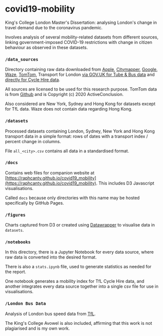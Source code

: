 # covid19-mobility
King's College London Master's Dissertation: analysing London's change in travel demand due to the coronavirus pandemic.

Involves analysis of several mobility-related datasets from different sources, linking government-imposed COVID-19 restrictions with change in citizen behaviour as observed in these datasets.

### `/data_sources`
Directory containing raw data downloaded from [Apple](https://covid19.apple.com/mobility), [Citymapper](https://citymapper.com/cmi), [Google](https://www.google.com/covid19/mobility/), [Waze](https://www.waze.com/covid19), [TomTom](https://www.tomtom.com/en_gb/traffic-index/london-traffic/), Transport for London [via GOV.UK for Tube & Bus data](https://www.gov.uk/government/statistics/transport-use-during-the-coronavirus-covid-19-pandemic) and [directly for Cycle Hire data](https://cycling.data.tfl.gov.uk).

All sources are licensed to be used for this research purpose. TomTom data is from [Github](https://github.com/ActiveConclusion/COVID19_mobility) and is Copyright (c) 2020 ActiveConclusion.

Also considered are New York, Sydney and Hong Kong for datasets except for TfL data. Waze does not contain data regarding Hong Kong.

### `/datasets`
Processed datasets containing London, Sydney, New York and Hong Kong transport data in a simple format: rows of dates with a transport index / percent change in columns.

File `all_<city>.csv` contains all data in a standardised format.

### `/docs`
Contains web files for companion website at [https://raphcanty.github.io/covid19_mobility](https://raphcanty.github.io/covid19_mobility). This includes D3 Javascript visualisations.

Called `docs` because only directories with this name may be hosted specifically by GitHub Pages.

### `/figures`
Charts captured from D3 or created using [Datawrapper](https://datawrapper.de) to visualise data in `datasets`.

### `/notebooks`
In this directory, there is a Jupyter Notebook for every data source, where raw data is converted into the desired format.

There is also a `stats.ipynb` file, used to generate statistics as needed for the report.

One notebook generates a mobility index for TfL Cycle Hire data, and another integrates every data source together into a single csv file for use in visualisations.

### `/London Bus Data`
Analysis of London bus speed data from [TfL](https://tfl.gov.uk/corporate/publications-and-reports/buses-performance-data).

The King's College Avowel is also included, affirming that this work is not plagiarised and is my own work.
